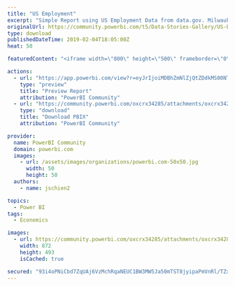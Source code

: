 ```yaml
---
title: "US Employment"
excerpt: "Simple Report using US Employment Data from data.gov. Milwaukee Brew City Power BI User Group!"
originalUrl: https://community.powerbi.com/t5/Data-Stories-Gallery/US-Employment/m-p/616508
type: download
publishedDateTime: 2019-02-04T18:05:00Z
heat: 50

featuredContent: "<iframe width=\"800\" height=\"500\" frameborder=\"0\" src=\"https://app.powerbi.com/view?r=eyJrIjoiMDBhZmNlZjQtZDdkMS00NTY1LTliOTYtNGRkYTk1YmZmMzkwIiwidCI6Ijk1NWQ1MTIwLWZiMjctNGQ1Ny05ZGVhLTY0YTNmYmQyN2E4ZCIsImMiOjN9\"></iframe>"

actions:
  - url: "https://app.powerbi.com/view?r=eyJrIjoiMDBhZmNlZjQtZDdkMS00NTY1LTliOTYtNGRkYTk1YmZmMzkwIiwidCI6Ijk1NWQ1MTIwLWZiMjctNGQ1Ny05ZGVhLTY0YTNmYmQyN2E4ZCIsImMiOjN9"
    type: "preview"
    title: "Preview Report"
    attribution: "PowerBI Community"
  - url: "https://community.powerbi.com/oxcrx34285/attachments/oxcrx34285/DataStoriesGallery/2470/2/Unemployment%20PBUG%20Practice.pbix"
    type: "download"
    title: "Download PBIX"
    attribution: "PowerBI Community"

provider:
  name: PowerBI Community
  domain: powerbi.com
  images:
    - url: /assets/images/organizations/powerbi.com-50x50.jpg
      width: 50
      height: 50
  authors:
    - name: jschien2

topics:
  - Power BI
tags:
  - Economics

images:
  - url: https://community.powerbi.com/oxcrx34285/attachments/oxcrx34285/DataStoriesGallery/2470/1/PBUG.png
    width: 872
    height: 493
    isCached: true

secured: "93i4oPNiCbd7ZqUAj6VzMchRqaNEUC1BW3MW5Ja50mTST8jyipaPmVnRl/TZxaRVlQzrm17xDZfa/qpSjfHce+geCvABFxIKJAmi2ntrPgffDvd4dycW/eG9iwe+ewdQOIYAWRMc6s37VSvYwt4zCPTci2dvtIoORAVu86p5TlBWwcK37lVd7GFrTS3hFMHb1v7ZXy459U7M/Kv93oFw1ynE1yzwiQw+5FfkmErGjoTX6NoHSEVTEs2eta+9x0AvEh0SYGYLipr9J78rqHzBQsjcdpSgE3ZPyZkMSj/YylNlbAI3ndnawNT5vkLFBWv1U/kk83P+V5MDv/3z9YX0tkE3L14SL7bDCKKcZxUpu6pBZ5XdQfqyqNRpCxUemgar7vDZ4AQlxXMl6hZFb0DJmA==;mh+T/fQCtDcdLtmZ1sAVfw=="
---
```


